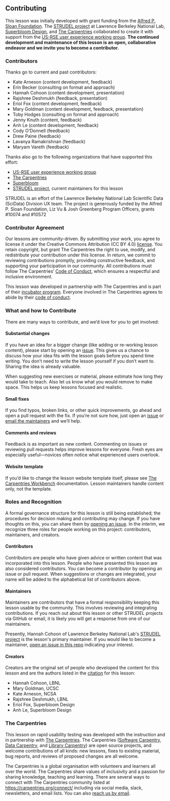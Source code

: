 ## Contributing

This lesson was initially developed with grant funding from the [Alfred P. Sloan Foundation](https://sloan.org/). The [STRUDEL project](https://strudel.science/) at Lawrence Berkeley National Lab, [Superbloom Design](https://superbloom.design/), and [The Carpentries](https://carpentries.org/) collaborated to create it with support from the [US-RSE user experience working group](https://us-rse.org/wg/ux/). **The continued development and maintenance of this lesson is an open, collaborative endeavor and we invite you to become a contributor.**

### Contributors
Thanks go to current and past contributors:

- Kate Arneson (content development, feedback)
- Erin Becker (consulting on format and approach)
- Hannah Cohoon (content development, presentation)
- Rajshree Deshmukh (feedback, presentation)
- Eriol Fox (content development, feedback)
- Mary Goldman (content development, feedback, presentation)
- Toby Hodges (consulting on format and approach)
- Jenny Knuth (content, feedback)
- Anh Le (content development, feedback)
- Cody O’Donnell (feedback)
- Drew Paine (feedback)
- Lavanya Ramakrishnan (feedback)
- Maryam Vareth (feedback)

Thanks also go to the following organizations that have supported this effort:
- [US-RSE user experience working group](https://us-rse.org/wg/ux/)
- [The Carpentries](https://carpentries.org/)
- [Superbloom](https://superbloom.design/)
- [STRUDEL project](https://strudel.science/), current maintainers for this lesson

STRUDEL is an effort of the Lawrence Berkeley National Lab Scientific Data (SciData) Division UX team.
The project is generously funded by the Alfred P. Sloan Foundation, Liz Vu & Josh Greenberg Program Officers, grants #10074 and #10572

### Contributor Agreement

Our lessons are community-driven. By submitting your work, you agree to license it under the Creative Commons Attribution (CC BY 4.0) [license](LICENSE.md). You retain copyright, but grant The Carpentries the right to use, modify, and redistribute your contribution under this license. In return, we commit to reviewing contributions promptly, providing constructive feedback, and supporting your participation in our community. All contributions must follow The Carpentries’ [Code of Conduct](CODE_OF_CONDUCT.md), which ensures a respectful and inclusive environment.

This lesson was developed in partnership with The Carpentries and is part of
their [incubator program](https://carpentries-incubator.org/). Everyone involved in The Carpentries agrees to abide by their [code of conduct](CODE_OF_CONDUCT.md).

### What and how to Contribute
There are many ways to contribute, and we’d love for you to get involved:

#### Substantial changes
If you have an idea for a bigger change (like adding or re-working lesson content), please start by opening an [issue](repo-issues). This gives us a chance to discuss how your idea fits with the lesson goals before you spend time writing. You don’t need to write the lesson yourself if you don’t want to. Sharing the idea is already valuable.

When suggesting new exercises or material, please estimate how long they would take to teach.
Also let us know what you would remove to make space. This helps us keep lessons focused and realistic.

#### Small fixes
If you find typos, broken links, or other quick improvements, go ahead and open a pull request with the fix. If you’re not sure how, just open an [issue][repo-issues] or [email the maintainers][contact] and we’ll help.

#### Comments and reviews
Feedback is as important as new content. Commenting on issues or reviewing pull requests helps improve lessons for everyone. Fresh eyes are especially useful—novices often notice what experienced users overlook.

#### Website template
If you’d like to change the lesson website template itself, please see [The Carpentries Workbench][template-doc] documentation. Lesson maintainers handle content only, not the template.

### Roles and Recognition
A formal governance structure for this lesson is still being established; the procedures
for decision making and contributing may change. If you have thoughts on this,
you can share them by [opening an issue][issues]. In the interim, we
recognize three roles for people working on this project: contributors, maintainers, and creators.

#### Contributors
Contributors are people who have given advice or written content that was incorporated into this lesson.
People who have presented this lesson are also considered contributors. You can become a contributor
by opening an issue or pull request. When suggestions or changes are integrated, your name will be added to the alphabetical list of contributors above.

#### Maintainers
Maintainers are contributors that have a formal responsibility keeping this lesson usable by the community.
This involves reviewing and integrating contributions. If you reach out about this lesson
or other STRUDEL projects via GitHub or email, it is likely you will get a response from one of our maintainers.

Presently, Hannah Cohoon of Lawrence Berkeley National Lab's [STRUDEL project](https://strudel.science/) is the lesson's primary maintainer.
If you would like to become a maintainer, [open an issue in this repo][issues] indicating your interest.

#### Creators
Creators are the original set of people who developed the content for this lesson and are the authors listed in
the [citation](CITATION.cff) for this lesson:

- Hannah Cohoon, LBNL
- Mary Goldman, UCSC
- Kate Arneson, NCSA
- Rajshree Deshmukh, LBNL
- Eriol Fox, Superbloom Design
- Anh Le, Superbloom Design

### The Carpentries
This lesson on rapid usability testing was developed with the instruction and in
partnership with [The Carpentries][cp-site]. The Carpentries ([Software Carpentry][swc-site], [Data
Carpentry][dc-site], and [Library Carpentry][lc-site]) are open source
projects, and welcome contributions of all kinds: new lessons, fixes to
existing material, bug reports, and reviews of proposed changes are all
welcome.

The Carpentries is a global organisation with volunteers and learners all over
the world. The Carpentries share values of inclusivity and a passion for sharing knowledge,
teaching and learning. There are several ways to connect with The Carpentries
community listed at <https://carpentries.org/connect/> including via social
media, slack, newsletters, and email lists. You can also [reach us by
email][contact].


[repo]: https://github.com/UXCraftForScientificSoftware/rapid-usability-tutorial/
[repo-issues]: https://github.com/UXCraftForScientificSoftware/rapid-usability-tutorial/issues
[contact]: mailto:strudel@lbl.gov
[cp-site]: https://carpentries.org/
[dc-issues]: https://github.com/issues?q=user%3Adatacarpentry
[dc-lessons]: https://datacarpentry.org/lessons/
[dc-site]: https://datacarpentry.org/
[discuss-list]: https://carpentries.topicbox.com/groups/discuss
[github]: https://github.com
[github-flow]: https://guides.github.com/introduction/flow/
[github-join]: https://github.com/join
[how-contribute]: https://egghead.io/courses/how-to-contribute-to-an-open-source-project-on-github
[issues]: https://github.com/UXCraftForScientificSoftware/rapid-usability-tutorial/issues
[lc-issues]: https://github.com/issues?q=user%3ALibraryCarpentry
[swc-issues]: https://github.com/issues?q=user%3Aswcarpentry
[swc-lessons]: https://software-carpentry.org/lessons/
[swc-site]: https://software-carpentry.org/
[lc-site]: https://librarycarpentry.org/
[template-doc]: https://carpentries.github.io/workbench/
